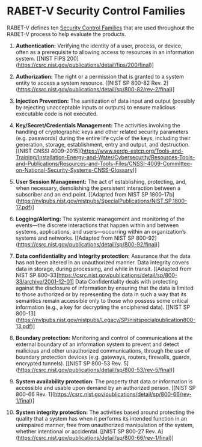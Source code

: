 # RABET-V Security Control Families

RABET-V defines ten [Security Control Families](../Appendices/RABET-V_Glossary.md) that are used throughout the RABET-V process to help evaluate the products.

1.  **Authentication:** Verifying the identity of a user, process, or device, often as a prerequisite to allowing access to resources in an information system. \[[NIST FIPS 200\](https://csrc.nist.gov/publications/detail/fips/200/final)]

1.  **Authorization:** The right or a permission that is granted to a system entity to access a system resource. \[[NIST SP 800-82 Rev. 2\](https://csrc.nist.gov/publications/detail/sp/800-82/rev-2/final)]

1.  **Injection Prevention:** The sanitization of data input and output (possibly by rejecting unacceptable inputs or outputs) to ensure malicious executable code is not executed.

1.  **Key/Secret/Credentials Management:** The activities involving the handling of cryptographic keys and other related security parameters (e.g. passwords) during the entire life cycle of the keys, including their generation, storage, establishment, entry and output, and destruction. \[[NIST CNSSI 4009-2015\](https://www.serdp-estcp.org/Tools-and-Training/Installation-Energy-and-Water/Cybersecurity/Resources-Tools-and-Publications/Resources-and-Tools-Files/CNSSI-4009-Committee-on-National-Security-Systems-CNSS-Glossary)]

1.  **User Session Management:** The act of establishing, protecting, and, when necessary, demolishing the persistent interaction between a subscriber and an end point. \[[Adapted from NIST SP 1800-17b\](https://nvlpubs.nist.gov/nistpubs/SpecialPublications/NIST.SP.1800-17.pdf)]

1.  **Logging/Alerting:** The systemic management and monitoring of the events—the discrete interactions that happen within and between systems, applications, and users—occurring within an organization’s systems and networks. \[[Adapted from NIST SP 800-92\](https://csrc.nist.gov/publications/detail/sp/800-92/final)]

1.  **Data confidentiality and integrity protection:** Assurance that the data has not been altered in an unauthorized manner. Data integrity covers data in storage, during processing, and while in transit. \[[Adapted from NIST SP 800-33\]https://csrc.nist.gov/publications/detail/sp/800-33/archive/2001-12-01]  Data Confidentiality deals with protecting against the disclosure of information by ensuring that the data is limited to those authorized or by representing the data in such a way that its semantics remain accessible only to those who possess some critical information (e.g., a key for decrypting the enciphered data). \[[NIST SP 800-13\](https://nvlpubs.nist.gov/nistpubs/Legacy/SP/nistspecialpublication800-13.pdf)]

1.  **Boundary protection:** Monitoring and control of communications at the external boundary of an information system to prevent and detect malicious and other unauthorized communications, through the use of boundary protection devices (e.g. gateways, routers, firewalls, guards, encrypted tunnels). \[[NIST SP 800-53 Rev. 5\](https://csrc.nist.gov/publications/detail/sp/800-53/rev-5/final)]

1. **System availability protection**:  The property that data or information is accessible and usable upon demand by an authorized person. \[[NIST SP 800-66 Rev. 1\](https://csrc.nist.gov/publications/detail/sp/800-66/rev-1/final)]

1. **System integrity protection:** The activities based around protecting the quality that a system has when it performs its intended function in an unimpaired manner, free from unauthorized manipulation of the system, whether intentional or accidental. \[[NIST SP 800-27 Rev. A\](https://csrc.nist.gov/publications/detail/sp/800-66/rev-1/final)]
